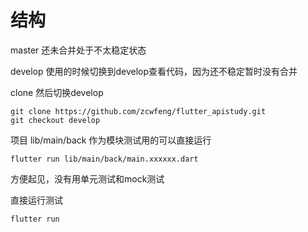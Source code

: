 # 结构

master 还未合并处于不太稳定状态

develop 使用的时候切换到develop查看代码，因为还不稳定暂时没有合并

clone 然后切换develop

```
git clone https://github.com/zcwfeng/flutter_apistudy.git
git checkout develop
```

项目 lib/main/back 作为模块测试用的可以直接运行

```
flutter run lib/main/back/main.xxxxxx.dart
```

方便起见，没有用单元测试和mock测试


直接运行测试

```
flutter run
```

